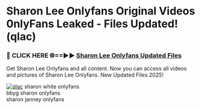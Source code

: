 # Sharon Lee Onlyfans Original Videos 0nlyFans Leaked - Files Updated! (qlac)

<h3>🔴 CLICK HERE 🌐==►► <a href="https://tinyurl.com/2jnfzry5" rel="nofollow">Sharon Lee Onlyfans Updated Files</a></h3>

Get Sharon Lee Onlyfans and all content. Now you can access all videos and pictures of Sharon Lee Onlyfans. New Updated Files 2025!

[![qlac](https://i.imgur.com/GyGTBgg.gif)](https://tinyurl.com/2jnfzry5)
sharon white onlyfans<br>
bbyg sharon onlyfans<br>
sharon janney onlyfans